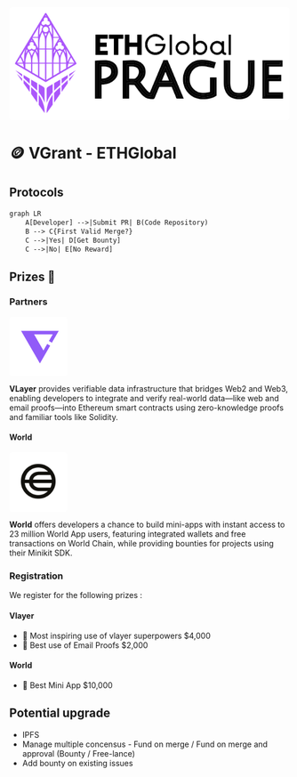
<div style="background: white; display: inline-block; padding: 10px; border-radius: 5px;"> <img src="images/ETHGlobal.png" alt="world logo" width="600"/> </div>

# 🪙 VGrant - ETHGlobal

## Protocols
```mermaid
graph LR
    A[Developer] -->|Submit PR| B(Code Repository)
    B --> C{First Valid Merge?}
    C -->|Yes| D[Get Bounty]
    C -->|No| E[No Reward]
```

## Prizes 🥇
### Partners
<div style="background: white; display: inline-block; padding: 2px; border-radius: 5px;"> <img src="images/vlayer.png" alt="world logo" width="100"/> </div>

**VLayer** provides verifiable data infrastructure that bridges Web2 and Web3, enabling developers to integrate and verify real-world data—like web and email proofs—into Ethereum smart contracts using zero-knowledge proofs and familiar tools like Solidity.

#### World 
<div style="background: white; display: inline-block; padding: 2px; border-radius: 5px;"> <img src="images/world.png" alt="world logo" width="100"/> </div>

**World** offers developers a chance to build mini-apps with instant access to 23 million World App users, featuring integrated wallets and free transactions on World Chain, while providing bounties for projects using their Minikit SDK.


### Registration
We register for the following prizes :
#### Vlayer
- 🦸 Most inspiring use of vlayer superpowers $4,000
- 📧 Best use of Email Proofs $2,000
#### World
- 📲 Best Mini App $10,000

## Potential upgrade
- IPFS
- Manage multiple concensus - Fund on merge / Fund on merge and approval (Bounty / Free-lance)
- Add bounty on existing issues